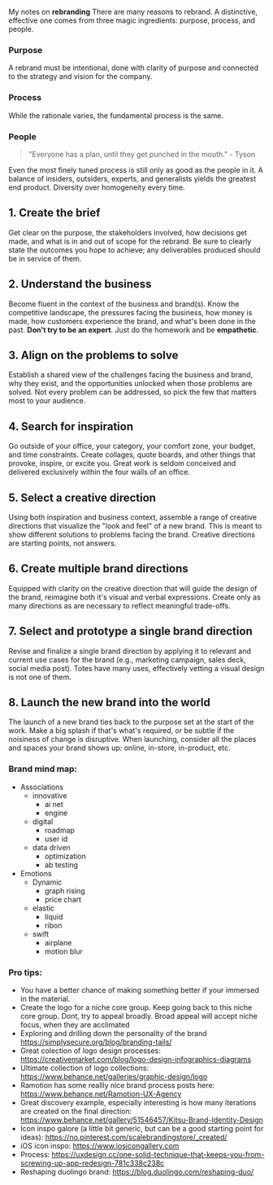 My notes on **rebranding** <!--more--> There are many reasons to rebrand. A distinctive, effective one
comes from three magic ingredients: purpose, process, and people.

### Purpose
A rebrand must be intentional, done with clarity of purpose
and connected to the strategy and vision for the company.

### Process
While the rationale varies, the fundamental process is the same.

### People
> "Everyone has a plan, until they get punched in the mouth." - Tyson

Even the most finely tuned process is still only as good as the people
in it. A balance of insiders, outsiders, experts, and generalists yields
the greatest end product. Diversity over homogeneity every time.

## 1. Create the brief
Get clear on the purpose, the stakeholders involved, how decisions get made, and what is in and out of scope for the rebrand. Be sure to clearly state the outcomes you hope to achieve; any deliverables produced should be in service of them.

## 2. Understand the business
Become fluent in the context of the business and brand(s). Know the competitive landscape, the pressures facing the business, how money is made, how customers experience the brand, and what's been done in the past. **Don't try to be an expert**. Just do the homework and be **empathetic**.

## 3. Align on the problems to solve
Establish a shared view of the challenges facing the business and brand, why they exist, and the opportunities unlocked when those problems are solved. Not every problem can be addressed, so pick the few that matters most to your audience.

## 4. Search for inspiration
Go outside of your office, your category, your comfort zone, your budget, and time constraints. Create collages, quote boards, and other things that provoke, inspire, or excite you. Great work is seldom conceived and delivered exclusively within the four walls of an office.

## 5. Select a creative direction
Using both inspiration and business context, assemble a range of creative directions that visualize the "look and feel" of a new brand. This is meant to show different solutions to problems facing the brand. Creative directions are starting points, not answers.

## 6. Create multiple brand directions
Equipped with clarity on the creative direction that will guide the design of the brand, reimagine both it's visual and verbal expressions. Create only as many directions as are necessary to reflect meaningful trade-offs.

## 7. Select and prototype a single brand direction
Revise and finalize a single brand direction by applying it to relevant and current use cases for the brand (e.g., marketing campaign, sales deck, social media post). Totes have many uses, effectively vetting a visual design is not one of them.

## 8. Launch the new brand into the world
The launch of a new brand ties back to the purpose set at the start of the work. Make a big splash if that's what's required, or be subtle if the noisiness of change is disruptive. When launching, consider all the places and spaces your brand shows up: online, in-store, in-product, etc.


### Brand mind map:
- Associations
	- innovative
		- ai net
		- engine
	- digital
		- roadmap
		- user id
	- data driven
		- optimization
		- ab testing
- Emotions
	- Dynamic
		- graph rising
		- price chart
	- elastic
		- liquid
		- ribon
	- swift
		- airplane
		- motion blur

### Pro tips:
- You have a better chance of making something better if your immersed in the material.
- Create the logo for a niche core group. Keep going back to this niche core group. Dont, try to appeal broadly. Broad appeal will accept niche focus, when they are acclimated
- Exploring and drilling down the personality of the brand https://simplysecure.org/blog/branding-tails/
- Great colection of logo design processes: https://creativemarket.com/blog/logo-design-infographics-diagrams
- Ultimate collection of logo collections: https://www.behance.net/galleries/graphic-design/logo
- Ramotion has some reallly nice brand process posts here: https://www.behance.net/Ramotion-UX-Agency
- Great discovery example, especially interesting is how many iterations are created on the final direction: https://www.behance.net/gallery/51546457/Kitsu-Brand-Identity-Design
- Icon inspo galore (a little bit generic, but can be a good starting point for ideas): https://no.pinterest.com/scalebrandingstore/_created/
- iOS icon inspo: https://www.iosicongallery.com
- Process: https://uxdesign.cc/one-solid-technique-that-keeps-you-from-screwing-up-app-redesign-781c338c238c
- Reshaping duolingo brand: https://blog.duolingo.com/reshaping-duo/
